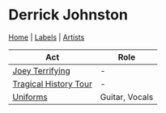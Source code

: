 # Derrick Johnston

[Home](../index.md) | [Labels](../labels.md) | [Artists](../artists.md)

| Act | Role |
|---|---|
| [Joey Terrifying](joey-terrifying.md) | - |
| [Tragical History Tour](tragical-history-tour.md) | - |
| [Uniforms](uniforms.md) | Guitar, Vocals |